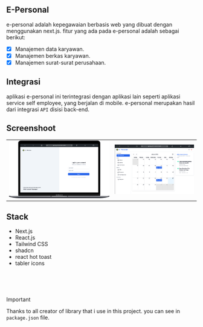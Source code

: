 ## E-Personal
e-personal adalah kepegawaian berbasis web yang dibuat dengan menggunakan next.js. fitur yang ada pada e-personal adalah sebagai berikut:

- [x] Manajemen data karyawan.
- [x] Manajemen berkas karyawan.
- [x] Manajemen surat-surat perusahaan. 

## Integrasi
aplikasi e-personal ini terintegrasi dengan aplikasi lain seperti aplikasi service self employee, yang berjalan di mobile. e-personal merupakan hasil dari integrasi `API` disisi back-end.

<!-- screenshoot -->
## Screenshoot
|     |     |
| --- | --- |
| ![screenshoot-1](./demo/demo-1.png) | ![screenshoot-2](./demo/demo-2.png) |

## Stack
- Next.js
- React.js
- Tailwind CSS
- shadcn
- react hot toast
- tabler icons

<br /><br /><br />

> [!IMPORTANT]
> Thanks to all creator of library that i use in this project. you can see in `package.json` file. 